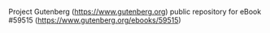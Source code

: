 Project Gutenberg (https://www.gutenberg.org) public repository for
eBook #59515 (https://www.gutenberg.org/ebooks/59515)
